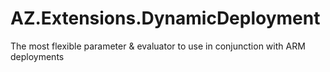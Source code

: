 # AZ.Extensions.DynamicDeployment
The most flexible parameter &amp; evaluator to use in conjunction with ARM deployments
